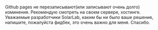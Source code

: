 Github pages не перезаписывают(или записывают очень долго) изминения. Рекомендую смотреть на своем сервере, хостинге. 
Уважаемые разработчики SolarLab, каким бы ни было ваше решение, напишите, пожалуйста фидбек, это очень важно для меня. Спасибо.
